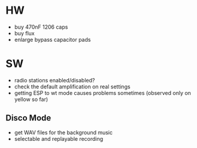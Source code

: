 # HW

- buy 470nF 1206 caps
- buy flux
- enlarge bypass capacitor pads

# SW

- radio stations enabled/disabled?
- check the default amplification on real settings
- getting ESP to wt mode causes problems sometimes (observed only on yellow so far)

## Disco Mode

- get WAV files for the background music
- selectable and replayable recording